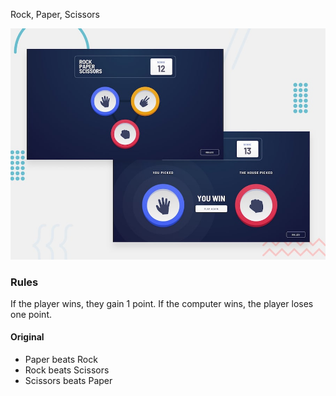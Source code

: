 Rock, Paper, Scissors

![Design preview for the Rock, Paper, Scissors coding challenge](./design/desktop-preview.jpg)



### Rules

If the player wins, they gain 1 point. If the computer wins, the player loses one point.

#### Original

- Paper beats Rock
- Rock beats Scissors
- Scissors beats Paper

